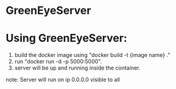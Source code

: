 # GreenEyeServer

# Using GreenEyeServer:
1. build the docker image using "docker build -t {image name} ."
2. run "docker run -d -p 5000:5000". 
3. server will be up and running inside the container. 

note: Server will run on ip 0.0.0.0 visible to all
